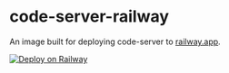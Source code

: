 # code-server-railway

An image built for deploying code-server to [railway.app](https://railway.app).

[![Deploy on Railway](https://railway.app/button.svg)](https://railway.app/new?template=https%3A%2F%2Fgithub.com%2Fbpmct%2Fcode-server-railway&envs=PASSWORD%2CGIT_REPO%2CPORT&GIT_REPODesc=%28Optional%29%3A+A+git+repo+to+clone)
